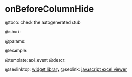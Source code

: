 onBeforeColumnHide
=============

@todo:
	check the autogenerated stub

@short:
	

@params:

@example:


@template:	api_event
@descr:



@seolinktop: [widget library](https://webix.com)
@seolink: [javascript excel viewer](https://webix.com/widget/excel_viewer/)